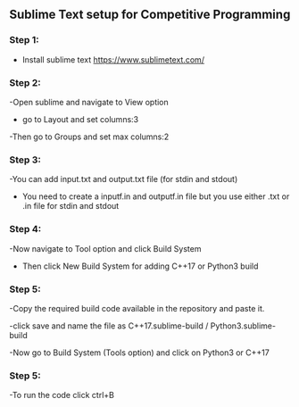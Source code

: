 ## Sublime Text setup for Competitive Programming

### Step 1:
- Install sublime text https://www.sublimetext.com/


### Step 2:
-Open sublime and navigate to View option


- go to Layout and set columns:3


-Then go to Groups and set max columns:2

### Step 3:
-You can add input.txt and output.txt file (for stdin and stdout)


- You need to create a inputf.in and outputf.in file but you use either .txt or .in file for stdin and stdout


### Step 4:
-Now navigate to Tool option and click Build System


- Then click New Build System for adding C++17 or Python3 build


### Step 5:
-Copy the required build code available in the repository and paste it.

-click save and name the file as C++17.sublime-build / Python3.sublime-build


-Now go to Build System (Tools option) and click on Python3 or C++17


### Step 5:
-To run the code click ctrl+B
